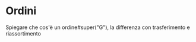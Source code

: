 # Ordini

Spiegare che cos'è un ordine#super("G"), la differenza con trasferimento e riassortimento
